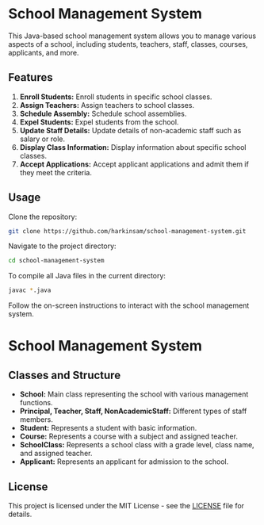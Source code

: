 # School Management System

This Java-based school management system allows you to manage various aspects of a school, including students, teachers, staff, classes, courses, applicants, and more.

## Features

1. **Enroll Students:** Enroll students in specific school classes.
2. **Assign Teachers:** Assign teachers to school classes.
3. **Schedule Assembly:** Schedule school assemblies.
4. **Expel Students:** Expel students from the school.
5. **Update Staff Details:** Update details of non-academic staff such as salary or role.
6. **Display Class Information:** Display information about specific school classes.
7. **Accept Applications:** Accept applicant applications and admit them if they meet the criteria.

## Usage

Clone the repository:

   ```bash
   git clone https://github.com/harkinsam/school-management-system.git
   ````
Navigate to the project directory:

```bash
cd school-management-system
```
To compile all Java files in the current directory:

```bash
javac *.java
```
Follow the on-screen instructions to interact with the school management system.
# School Management System

## Classes and Structure

- **School:** Main class representing the school with various management functions.
- **Principal, Teacher, Staff, NonAcademicStaff:** Different types of staff members.
- **Student:** Represents a student with basic information.
- **Course:** Represents a course with a subject and assigned teacher.
- **SchoolClass:** Represents a school class with a grade level, class name, and assigned teacher.
- **Applicant:** Represents an applicant for admission to the school.

## License

This project is licensed under the MIT License - see the [LICENSE](LICENSE) file for details.



